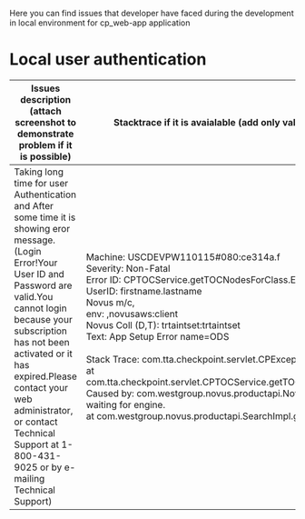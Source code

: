 Here you can find issues that developer have faced during the development in local environment for cp_web-app application

# Local user authentication

| Issues description (attach screenshot to demonstrate problem if it is possible) | Stacktrace if it is avaialable (add only valueable information from stacktrace) | Analysis of problem | Solution of problem |
|---|---|---|---|
| Taking long time for user Authentication and After some time it is showing eror message.(Login Error!Your User ID and Password are valid.You cannot login because your subscription has not been activated or it has expired.Please contact your web administrator, or contact Technical Support at 1-800-431-9025 or by e-mailing Technical Support)| Machine: USCDEVPW110115#080:ce314a.f<br>Severity: Non-Fatal<br>Error ID: CPTOCService.getTOCNodesForClass.Ex<br>UserID: firstname.lastname<br>Novus m/c,<br>env: ,novusaws:client<br>Novus Coll (D,T): trtaintset:trtaintset<br>Text: App Setup Error name=ODS<br><br>Stack Trace: com.tta.checkpoint.servlet.CPException<br> at com.tta.checkpoint.servlet.CPTOCService.getTOCNodesForClass(CPTOCService.java:1899)<br>Caused by: com.westgroup.novus.productapi.NovusException: Search Controller timed out waiting for engine.<br>at com.westgroup.novus.productapi.SearchImpl.getProgress(SearchImpl.java:990)|As per  error logs it seems Novus cloud issue. |  |

